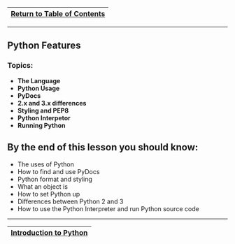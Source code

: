 |[Return to Table of Contents](/00-Table-of-Contents.md)|
|---|

---

## Python Features

### **Topics:**

* **The Language**
* **Python Usage**
* **PyDocs**
* **2.x and 3.x differences**
* **Styling and PEP8**
* **Python Interpetor**
* **Running Python**

## By the end of this lesson you should know:

* The uses of Python
* How to find and use PyDocs
* Python format and styling
* What an object is
* How to set Python up
* Differences between Python 2 and 3
* How to use the Python Interpreter and run Python source code

---

|[Introduction to Python](/01_python_features/01_python_intro.md)|
|---|
